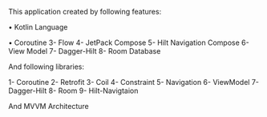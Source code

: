 This application created by following features:

• Kotlin Language

• Coroutine
3- Flow
4- JetPack Compose
5- Hilt Navigation Compose
6- View Model
7- Dagger-Hilt
8- Room Database

And following libraries:

1- Coroutine
2- Retrofit
3- Coil
4- Constraint
5- Navigation
6- ViewModel
7- Dagger-Hilt
8- Room
9- Hilt-Navigtaion

And MVVM Architecture
